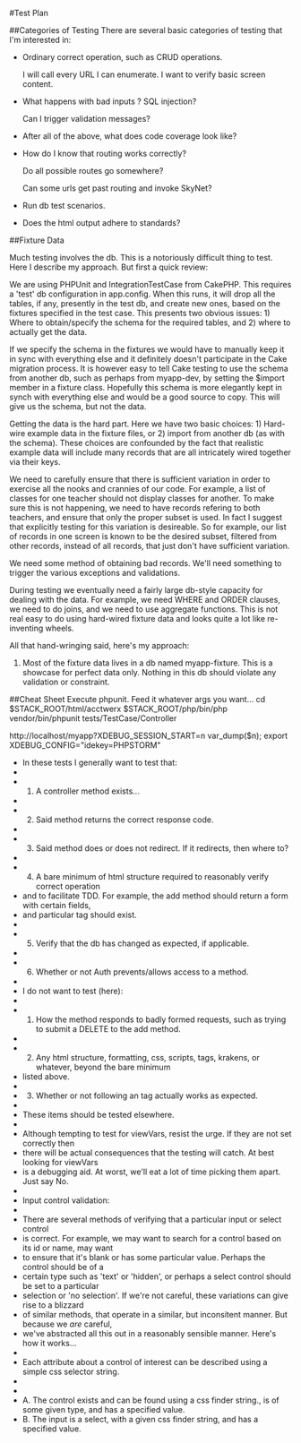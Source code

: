 #Test Plan

##Categories of Testing
There are several basic categories of testing that I'm interested in:

* Ordinary correct operation, such as CRUD operations.

	I will call every URL I can enumerate. I want to verify basic screen content.

* What happens with bad inputs ?  SQL injection?

	Can I trigger validation messages?

* After all of the above, what does code coverage look like?

* How do I know that routing works correctly?

	Do all possible routes go somewhere?

	Can some urls get past routing and invoke SkyNet?

* Run db test scenarios.

* Does the html output adhere to standards?

##Fixture Data

Much testing involves the db. This is a notoriously difficult thing to test.  Here I describe my
approach.  But first a quick review:

We are using PHPUnit and IntegrationTestCase from CakePHP.  This requires a 'test' db configuration
in app.config.  When this runs, it will drop all the tables, if any, presently in the test db,
and create new ones, based on the fixtures specified in the test case.  This presents two obvious
issues: 1) Where to obtain/specify the schema for the required tables, and 2) where to actually
get the data.

If we specify the schema in the fixtures we would have to manually keep it in sync with everything
else and it definitely doesn't participate in the Cake migration process.  It is however easy 
to tell Cake testing to use the schema from another db, such as perhaps from myapp-dev,
by setting the $import member in a fixture class.  Hopefully this schema is more elegantly kept in synch
with everything else and would be a good source to copy. This will give us the schema, but not the data.

Getting the data is the hard part.  Here we have two basic choices: 1) Hard-wire example data in 
the fixture files, or 2) import from another db (as with the schema).  These choices are confounded
by the fact that realistic example data will include many records that are all intricately
wired together via their keys.  

We need to carefully ensure that there is sufficient variation
in order to exercise all the nooks and crannies of our code. For example, a list of classes for one
teacher should not display classes for another. To make sure this is not happening, we need to
have records refering to both teachers, and ensure that only the proper subset is used. In fact
I suggest that explicitly testing for this variation is desireable.  So for example, our list 
of records in one screen is known to be the desired subset, filtered from other records, instead
of all records, that just don't have sufficient variation.

We need some method of obtaining bad records.  We'll need something to trigger the various exceptions
and validations.

During testing we eventually need a fairly large db-style capacity for dealing with the
data.  For example, we need WHERE and ORDER clauses, we need to do joins, and we need to use
aggregate functions.  This is not real easy to do using hard-wired fixture data and looks quite
a lot like re-inventing wheels.

All that hand-wringing said, here's my approach:

1. Most of the fixture data lives in a db named myapp-fixture.  This is a showcase for perfect
data only.  Nothing in this db should violate any validation or constraint.



##Cheat Sheet
Execute phpunit.  Feed it whatever args you want...
cd $STACK_ROOT/html/acctwerx
$STACK_ROOT/php/bin/php vendor/bin/phpunit tests/TestCase/Controller

http://localhost/myapp?XDEBUG_SESSION_START=n
var_dump($n);
export XDEBUG_CONFIG="idekey=PHPSTORM"


 * In these tests I generally want to test that:
 *
 * 1. A controller method exists...
 *
 * 2. Said method returns the correct response code.
 *
 * 3. Said method does or does not redirect.  If it redirects, then where to?
 *
 * 4. A bare minimum of html structure required to reasonably verify correct operation
 *    and to facilitate TDD.  For example, the add method should return a form with certain fields,
 *    and particular <A> tag should exist.
 *
 * 5. Verify that the db has changed as expected, if applicable.
 *
 * 6. Whether or not Auth prevents/allows access to a method.
 *
 * I do not want to test (here):
 *
 * 1. How the method responds to badly formed requests, such as trying to submit a DELETE to the add method.
 *
 * 2. Any html structure, formatting, css, scripts, tags, krakens, or whatever, beyond the bare minimum
 *    listed above.
 *
 * 3. Whether or not following an <A> tag actually works as expected.
 *
 * These items should be tested elsewhere.
 *
 * Although tempting to test for viewVars, resist the urge.  If they are not set correctly then
 * there will be actual consequences that the testing will catch.  At best looking for viewVars
 * is a debugging aid.  At worst, we'll eat a lot of time picking them apart.  Just say No.
 *
 * Input control validation:
 *
 * There are several methods of verifying that a particular input or select control
 * is correct.  For example, we may want to search for a control based on its id or name, may want
 * to ensure that it's blank or has some particular value.  Perhaps the control should be of a
 * certain type such as 'text' or 'hidden', or perhaps a select control should be set to a particular
 * selection or 'no selection'.  If we're not careful, these variations can give rise to a blizzard
 * of similar methods, that operate in a similar, but inconsitent manner.  But because we _are_ careful,
 * we've abstracted all this out in a reasonably sensible manner.  Here's how it works...
 *
 * Each attribute about a control of interest can be described using a simple css selector string.
 *
 *
 * A. The control exists and can be found using a css finder string., is of some given type, and has a specified value.
 * B. The input is a select, with a given css finder string, and has a specified value.